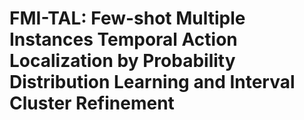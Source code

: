 # FMI-TAL: Few-shot Multiple Instances Temporal Action Localization by Probability Distribution Learning and Interval Cluster Refinement

